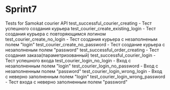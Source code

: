 # Sprint7
Tests for Samokat courier API 
test_successful_courier_creating - Тест успешного создания курьера 
test_courier_create_existing_login - Тест создания курьера с повторяющимся логином 
test_courier_create_no_login - Тест создания курьера с незаполненым полем "login"
test_courier_create_no_password - Тест создание курьера с незаполненым полем "password"
test_successful_order_creating - Тест создания заказа(параметризованный) 
test_successful_courier_login - Тест успешного входа 
test_courier_login_no_login - Вход с незаполненным полем "login"
test_courier_login_no_password - Вход с незаполненным полем "password"
test_courier_login_wrong_login - Вход с неверно заполненным полем "login" 
test_courier_login_wrong_password - Тест входа с неверно заполненным полем "password"
